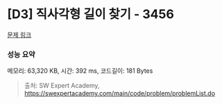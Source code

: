 # [D3] 직사각형 길이 찾기 - 3456 

[문제 링크](https://swexpertacademy.com/main/code/problem/problemDetail.do?contestProbId=AWFPmsqqALwDFAV0) 

### 성능 요약

메모리: 63,320 KB, 시간: 392 ms, 코드길이: 181 Bytes



> 출처: SW Expert Academy, https://swexpertacademy.com/main/code/problem/problemList.do